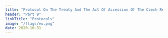 ```yaml
---
title: "Protocol On The Treaty And The Act Of Accession Of The Czech Republic, Estonia, Cyprus, Latvia, Lithuania, Hungary, Malta, Poland, Slovenia And The Slovak Republic"
header: "Part 9"
linkTitle: "Protocols"
image: "/flags/eu.png"
date: 2020-10-31
---
```

